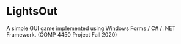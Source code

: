 # LightsOut
A simple GUI game implemented using Windows Forms / C# / .NET Framework. (COMP 4450 Project Fall 2020)
